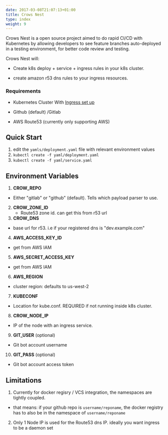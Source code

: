 ```yaml
---
date: 2017-03-08T21:07:13+01:00
title: Crows Nest
type: index
weight: 9
---
```

Crows Nest is a open source project aimed to do rapid CI/CD with Kubernetes by allowing developers to
see feature branches auto-deployed in a testing environment, for better code review
and testing.


Crows Nest will:

* Create k8s deploy + service + ingress rules in your k8s cluster.

* create amazon r53 dns rules to your ingress resources.



### Requirements

* Kubernetes Cluster With [Ingress set up](https://github.com/kubernetes/ingress)

* Github (default) /Gitlab

* AWS Route53 (currently only supporting AWS)

## Quick Start
1. edit the `yamls/deployment.yaml` file with relevant environment values
2. `kubectl create -f yaml/deployment.yaml`
3. `kubectl create -f yaml/service.yaml`


## Environment Variables
1. **CROW_REPO**
 * Either "gitlab" or "github" (default). Tells which payload parser to use.
2. **CROW_ZONE_ID**
    * Route53 zone id. can get this from r53 url
3. **CROW_DNS**
 * base url for r53. i.e if your registered dns is "dev.example.com"
4. **AWS_ACCESS_KEY_ID**
 * get from AWS IAM
5. **AWS_SECRET_ACCESS_KEY**
 * get from AWS IAM
6. **AWS_REGION**
 * cluster region: defaults to us-west-2
7. **KUBECONF**
 * Location for kube.conf. REQUIRED if not running inside k8s cluster.
8. **CROW_NODE_IP**
 * IP of the node with an ingress service.
9. **GIT_USER** (optional)
 * Git bot account username
10. **GIT_PASS** (optional)
 * Git bot account access token

## Limitations
1. Currently for docker regisry / VCS integration, the namespaces are tightly coupled.
 * that means: if your github repo is `username/reponame`, the docker registry has to also be in the namespace of `username/reponame`
2. Only 1 Node IP is used for the Route53 dns IP. ideally you want ingress to be a daemon set

